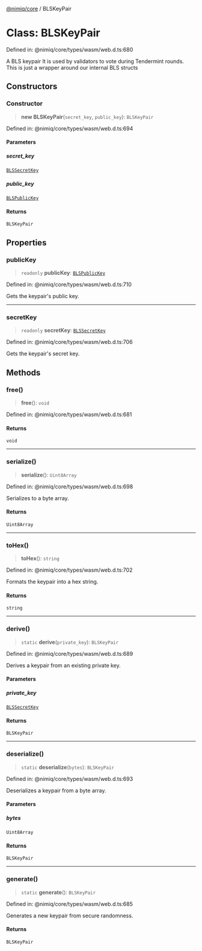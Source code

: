 [@nimiq/core](../globals.md) / BLSKeyPair

# Class: BLSKeyPair

Defined in: @nimiq/core/types/wasm/web.d.ts:680

A BLS keypair
It is used by validators to vote during Tendermint rounds.
This is just a wrapper around our internal BLS structs

## Constructors

### Constructor

> **new BLSKeyPair**(`secret_key`, `public_key`): `BLSKeyPair`

Defined in: @nimiq/core/types/wasm/web.d.ts:694

#### Parameters

##### secret\_key

[`BLSSecretKey`](BLSSecretKey.md)

##### public\_key

[`BLSPublicKey`](BLSPublicKey.md)

#### Returns

`BLSKeyPair`

## Properties

### publicKey

> `readonly` **publicKey**: [`BLSPublicKey`](BLSPublicKey.md)

Defined in: @nimiq/core/types/wasm/web.d.ts:710

Gets the keypair's public key.

***

### secretKey

> `readonly` **secretKey**: [`BLSSecretKey`](BLSSecretKey.md)

Defined in: @nimiq/core/types/wasm/web.d.ts:706

Gets the keypair's secret key.

## Methods

### free()

> **free**(): `void`

Defined in: @nimiq/core/types/wasm/web.d.ts:681

#### Returns

`void`

***

### serialize()

> **serialize**(): `Uint8Array`

Defined in: @nimiq/core/types/wasm/web.d.ts:698

Serializes to a byte array.

#### Returns

`Uint8Array`

***

### toHex()

> **toHex**(): `string`

Defined in: @nimiq/core/types/wasm/web.d.ts:702

Formats the keypair into a hex string.

#### Returns

`string`

***

### derive()

> `static` **derive**(`private_key`): `BLSKeyPair`

Defined in: @nimiq/core/types/wasm/web.d.ts:689

Derives a keypair from an existing private key.

#### Parameters

##### private\_key

[`BLSSecretKey`](BLSSecretKey.md)

#### Returns

`BLSKeyPair`

***

### deserialize()

> `static` **deserialize**(`bytes`): `BLSKeyPair`

Defined in: @nimiq/core/types/wasm/web.d.ts:693

Deserializes a keypair from a byte array.

#### Parameters

##### bytes

`Uint8Array`

#### Returns

`BLSKeyPair`

***

### generate()

> `static` **generate**(): `BLSKeyPair`

Defined in: @nimiq/core/types/wasm/web.d.ts:685

Generates a new keypair from secure randomness.

#### Returns

`BLSKeyPair`
